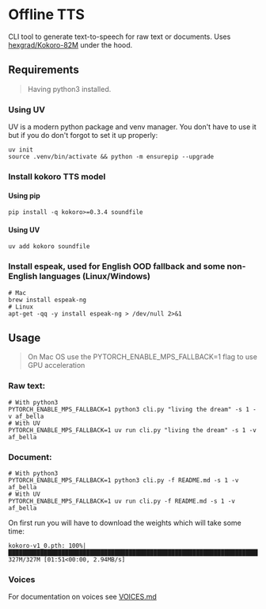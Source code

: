 # Offline TTS
CLI tool to generate text-to-speech for raw text or documents. Uses [hexgrad/Kokoro-82M](https://huggingface.co/hexgrad/Kokoro-82M) under the hood.

## Requirements

> Having python3 installed.

### Using UV
UV is a modern python package and venv manager. You don't have to use it but if you do don't forgot to set it up properly:

```
uv init
source .venv/bin/activate && python -m ensurepip --upgrade
```

### Install kokoro TTS model

#### Using pip 

```
pip install -q kokoro>=0.3.4 soundfile
```

#### Using UV

```
uv add kokoro soundfile
```

### Install espeak, used for English OOD fallback and some non-English languages (Linux/Windows)

```
# Mac
brew install espeak-ng
# Linux
apt-get -qq -y install espeak-ng > /dev/null 2>&1
```

## Usage

> On Mac OS use the PYTORCH_ENABLE_MPS_FALLBACK=1 flag to use GPU acceleration

### Raw text:
```
# With python3
PYTORCH_ENABLE_MPS_FALLBACK=1 python3 cli.py "living the dream" -s 1 -v af_bella
# With UV
PYTORCH_ENABLE_MPS_FALLBACK=1 uv run cli.py "living the dream" -s 1 -v af_bella
```

### Document:
```
# With python3
PYTORCH_ENABLE_MPS_FALLBACK=1 python3 cli.py -f README.md -s 1 -v af_bella
# With UV
PYTORCH_ENABLE_MPS_FALLBACK=1 uv run cli.py -f README.md -s 1 -v af_bella
```

On first run you will have to download the weights which will take some time:

```
kokoro-v1_0.pth: 100%|█████████████████████████████████████████████████████████████████████████████████████████████████████████████████████████████████████████████████████████████| 327M/327M [01:51<00:00, 2.94MB/s]
```

### Voices

For documentation on voices see [VOICES.md](VOICES.md)
